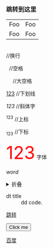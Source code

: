 
<h3 id="custom-id">跳转到这里</h3>


<table>
    <tr>
        <td>Foo</td>
        <td>Foo</td>
    </tr>
    <tr>
        <td>Foo</td>
        <td>Foo</td>
    </tr>
</table>

<br>   //换行

&nbsp; //空格

&emsp; //大空格

<u>123</u> //下划线

<i>123</i> //斜体字

<sup>123</sup>  //上标

<sub>123</sub>  //下标

<font size="30" color="Red">123</font> 字体

<em>word</em>

<details>
<summary>折叠</summary>
<pre><code>
内容
</code></pre>
</details>

<dl>
  <dt>dt title</dt>
  <dd>dd code.</dd>
</dl>

[跳转](#custom-id)

<button name="button" type="button" formaction="http://www.baidu.com">Click me</button>

<a href="http://www.baidu.com">百度</a>